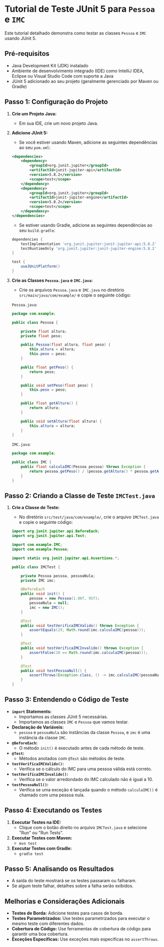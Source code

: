 # Tutorial de Teste JUnit 5 para `Pessoa` e `IMC`

Este tutorial detalhado demonstra como testar as classes `Pessoa` e `IMC` usando JUnit 5.

## Pré-requisitos

* Java Development Kit (JDK) instalado
* Ambiente de desenvolvimento integrado (IDE) como IntelliJ IDEA, Eclipse ou Visual Studio Code com suporte a Java
* JUnit 5 adicionado ao seu projeto (geralmente gerenciado por Maven ou Gradle)

## Passo 1: Configuração do Projeto

1.  **Crie um Projeto Java:**
    * Em sua IDE, crie um novo projeto Java.
2.  **Adicione JUnit 5:**
    * Se você estiver usando Maven, adicione as seguintes dependências ao seu `pom.xml`:

    ```xml
    <dependencies>
        <dependency>
            <groupId>org.junit.jupiter</groupId>
            <artifactId>junit-jupiter-api</artifactId>
            <version>5.8.2</version>
            <scope>test</scope>
        </dependency>
        <dependency>
            <groupId>org.junit.jupiter</groupId>
            <artifactId>junit-jupiter-engine</artifactId>
            <version>5.8.2</version>
            <scope>test</scope>
        </dependency>
    </dependencies>
    ```

    * Se estiver usando Gradle, adicione as seguintes dependências ao seu `build.gradle`:

    ```gradle
    dependencies {
        testImplementation 'org.junit.jupiter:junit-jupiter-api:5.8.2'
        testRuntimeOnly 'org.junit.jupiter:junit-jupiter-engine:5.8.2'
    }

    test {
        useJUnitPlatform()
    }
    ```

3.  **Crie as Classes `Pessoa.java` e `IMC.java`:**
    * Crie os arquivos `Pessoa.java` e `IMC.java` no diretório `src/main/java/com/example/` e copie o seguinte código:

    `Pessoa.java`:

    ```java
    package com.example;

    public class Pessoa {

        private float altura;
        private float peso;

        public Pessoa(float altura, float peso) {
            this.altura = altura;
            this.peso = peso;
        }

        public float getPeso() {
            return peso;
        }

        public void setPeso(float peso) {
            this.peso = peso;
        }

        public float getAltura() {
            return altura;
        }

        public void setAltura(float altura) {
            this.altura = altura;
        }
    }
    ```

    `IMC.java`:

    ```java
    package com.example;

    public class IMC {
        public float calculaIMC(Pessoa pessoa) throws Exception {
            return pessoa.getPeso() / (pessoa.getAltura() * pessoa.getAltura());
        }
    }
    ```

## Passo 2: Criando a Classe de Teste `IMCTest.java`

1.  **Crie a Classe de Teste:**
    * No diretório `src/test/java/com/example/`, crie o arquivo `IMCTest.java` e copie o seguinte código:

    ```java
    import org.junit.jupiter.api.BeforeEach;
    import org.junit.jupiter.api.Test;

    import com.example.IMC;
    import com.example.Pessoa;

    import static org.junit.jupiter.api.Assertions.*;

    public class IMCTest {

        private Pessoa pessoa, pessoaNula;
        private IMC imc;

        @BeforeEach
        public void init() {
            pessoa = new Pessoa(1.80f, 95f);
            pessoaNula = null;
            imc = new IMC();
        }

        @Test
        public void testVerificaIMCValido() throws Exception {
            assertEquals(29, Math.round(imc.calculaIMC(pessoa)));
        }

        @Test
        public void testVerificaIMCInvalido() throws Exception {
            assertFalse(10 == Math.round(imc.calculaIMC(pessoa)));
        }

        @Test
        public void testPessoaNull() {
            assertThrows(Exception.class, () -> imc.calculaIMC(pessoaNula));
        }
    }
    ```

## Passo 3: Entendendo o Código de Teste

* **`import` Statements:**
    * Importamos as classes JUnit 5 necessárias.
    * Importamos as classes `IMC` e `Pessoa` que vamos testar.
* **Declaração de Variáveis:**
    * `pessoa` e `pessoaNula` são instâncias da classe `Pessoa`, e `imc` é uma instância da classe `IMC`.
* **`@BeforeEach`:**
    * O método `init()` é executado antes de cada método de teste.
* **`@Test`:**
    * Métodos anotados com `@Test` são métodos de teste.
* **`testVerificaIMCValido()`:**
    * Verifica se o cálculo do IMC para uma pessoa válida está correto.
* **`testVerificaIMCInvalido()`:**
    * Verifica se o valor arredondado do IMC calculado não é igual a 10.
* **`testPessoaNull()`:**
    * Verifica se uma exceção é lançada quando o método `calculaIMC()` é chamado com uma pessoa nula.

## Passo 4: Executando os Testes

1.  **Executar Testes na IDE:**
    * Clique com o botão direito no arquivo `IMCTest.java` e selecione "Run" ou "Run Tests".
2.  **Executar Testes com Maven:**
    * `mvn test`
3.  **Executar Testes com Gradle:**
    * `gradle test`

## Passo 5: Analisando os Resultados

* A saída do teste mostrará se os testes passaram ou falharam.
* Se algum teste falhar, detalhes sobre a falha serão exibidos.

## Melhorias e Considerações Adicionais

* **Testes de Borda:** Adicione testes para casos de borda.
* **Testes Parametrizados:** Use testes parametrizados para executar o mesmo teste com diferentes dados.
* **Cobertura de Código:** Use ferramentas de cobertura de código para garantir uma boa cobertura.
* **Exceções Especificas:** Use exceções mais especificas no `assertThrows`.